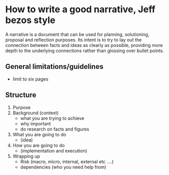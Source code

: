# How to write a good narrative, Jeff bezos style

A narrative is a document that can be used for planning, solutioning, proposal and reflection purposes. Its intent is to try to lay out the connection between facts and ideas as clearly as possible, providing more depth to the underlying connections rather than glossing over bullet points.

## General limitations/guidelines

- limit to six pages

## Structure

1. Purpose
2. Background (context)
   - what you are trying to achieve
   - why important
   - do research on facts and figures
3. What you are going to do
   - (idea)
4. How you are going to do
   - (implementation and execution)
5. Wrapping up
   - Risk (macro, micro, internal, external etc ....)
   - dependencies (who you need help from)
